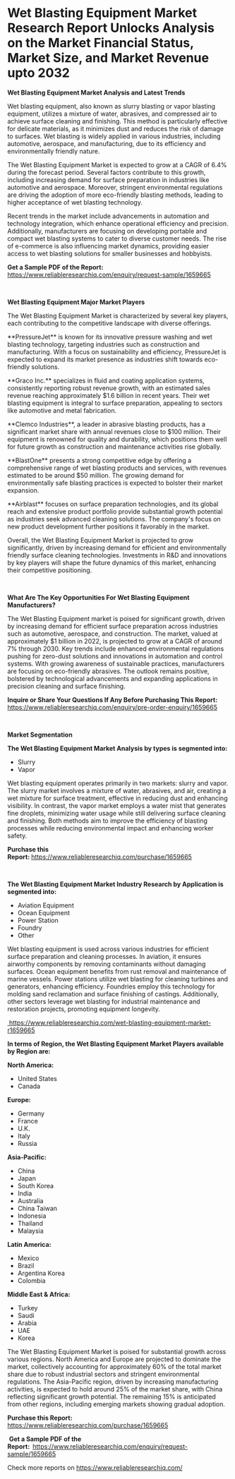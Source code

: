 <p><h1>Wet Blasting Equipment Market Research Report Unlocks Analysis on the Market Financial Status, Market Size, and Market Revenue upto 2032</h1></p><p><strong>Wet Blasting Equipment Market Analysis and Latest Trends</strong></p>
<p><p>Wet blasting equipment, also known as slurry blasting or vapor blasting equipment, utilizes a mixture of water, abrasives, and compressed air to achieve surface cleaning and finishing. This method is particularly effective for delicate materials, as it minimizes dust and reduces the risk of damage to surfaces. Wet blasting is widely applied in various industries, including automotive, aerospace, and manufacturing, due to its efficiency and environmentally friendly nature.</p><p>The Wet Blasting Equipment Market is expected to grow at a CAGR of 6.4% during the forecast period. Several factors contribute to this growth, including increasing demand for surface preparation in industries like automotive and aerospace. Moreover, stringent environmental regulations are driving the adoption of more eco-friendly blasting methods, leading to higher acceptance of wet blasting technology. </p><p>Recent trends in the market include advancements in automation and technology integration, which enhance operational efficiency and precision. Additionally, manufacturers are focusing on developing portable and compact wet blasting systems to cater to diverse customer needs. The rise of e-commerce is also influencing market dynamics, providing easier access to wet blasting solutions for smaller businesses and hobbyists.</p></p>
<p><strong>Get a Sample PDF of the Report:&nbsp;</strong> <a href="https://www.reliableresearchiq.com/enquiry/request-sample/1659665?utm_campaign=2444&utm_medium=2&utm_source=Github&utm_content=ia&utm_term=17022025&utm_id=wet-blasting-equipment">https://www.reliableresearchiq.com/enquiry/request-sample/1659665</a></p>
<p>&nbsp;</p>
<p><strong>Wet Blasting Equipment Major Market Players</strong></p>
<p><p>The Wet Blasting Equipment Market is characterized by several key players, each contributing to the competitive landscape with diverse offerings. </p><p>**PressureJet** is known for its innovative pressure washing and wet blasting technology, targeting industries such as construction and manufacturing. With a focus on sustainability and efficiency, PressureJet is expected to expand its market presence as industries shift towards eco-friendly solutions.</p><p>**Graco Inc.** specializes in fluid and coating application systems, consistently reporting robust revenue growth, with an estimated sales revenue reaching approximately $1.6 billion in recent years. Their wet blasting equipment is integral to surface preparation, appealing to sectors like automotive and metal fabrication.</p><p>**Clemco Industries**, a leader in abrasive blasting products, has a significant market share with annual revenues close to $100 million. Their equipment is renowned for quality and durability, which positions them well for future growth as construction and maintenance activities rise globally.</p><p>**BlastOne** presents a strong competitive edge by offering a comprehensive range of wet blasting products and services, with revenues estimated to be around $50 million. The growing demand for environmentally safe blasting practices is expected to bolster their market expansion.</p><p>**Airblast** focuses on surface preparation technologies, and its global reach and extensive product portfolio provide substantial growth potential as industries seek advanced cleaning solutions. The company's focus on new product development further positions it favorably in the market.</p><p>Overall, the Wet Blasting Equipment Market is projected to grow significantly, driven by increasing demand for efficient and environmentally friendly surface cleaning technologies. Investments in R&D and innovations by key players will shape the future dynamics of this market, enhancing their competitive positioning.</p></p>
<p>&nbsp;</p>
<p><strong>What Are The Key Opportunities For Wet Blasting Equipment Manufacturers?</strong></p>
<p><p>The Wet Blasting Equipment market is poised for significant growth, driven by increasing demand for efficient surface preparation across industries such as automotive, aerospace, and construction. The market, valued at approximately $1 billion in 2022, is projected to grow at a CAGR of around 7% through 2030. Key trends include enhanced environmental regulations pushing for zero-dust solutions and innovations in automation and control systems. With growing awareness of sustainable practices, manufacturers are focusing on eco-friendly abrasives. The outlook remains positive, bolstered by technological advancements and expanding applications in precision cleaning and surface finishing.</p></p>
<p><strong>Inquire or Share Your Questions If Any Before Purchasing This Report:</strong> <a href="https://www.reliableresearchiq.com/enquiry/pre-order-enquiry/1659665?utm_campaign=2444&utm_medium=2&utm_source=Github&utm_content=ia&utm_term=17022025&utm_id=wet-blasting-equipment">https://www.reliableresearchiq.com/enquiry/pre-order-enquiry/1659665</a></p>
<p>&nbsp;</p>
<p><strong>Market Segmentation</strong></p>
<p><strong>The Wet Blasting Equipment Market Analysis by types is segmented into:</strong></p>
<p><ul><li>Slurry</li><li>Vapor</li></ul></p>
<p><p>Wet blasting equipment operates primarily in two markets: slurry and vapor. The slurry market involves a mixture of water, abrasives, and air, creating a wet mixture for surface treatment, effective in reducing dust and enhancing visibility. In contrast, the vapor market employs a water mist that generates fine droplets, minimizing water usage while still delivering surface cleaning and finishing. Both methods aim to improve the efficiency of blasting processes while reducing environmental impact and enhancing worker safety.</p></p>
<p><strong>Purchase this Report:&nbsp;</strong><a href="https://www.reliableresearchiq.com/purchase/1659665?utm_campaign=2444&utm_medium=2&utm_source=Github&utm_content=ia&utm_term=17022025&utm_id=wet-blasting-equipment">https://www.reliableresearchiq.com/purchase/1659665</a></p>
<p>&nbsp;</p>
<p><strong>The Wet Blasting Equipment Market Industry Research by Application is segmented into:</strong></p>
<p><ul><li>Aviation Equipment</li><li>Ocean Equipment</li><li>Power Station</li><li>Foundry</li><li>Other</li></ul></p>
<p><p>Wet blasting equipment is used across various industries for efficient surface preparation and cleaning processes. In aviation, it ensures airworthy components by removing contaminants without damaging surfaces. Ocean equipment benefits from rust removal and maintenance of marine vessels. Power stations utilize wet blasting for cleaning turbines and generators, enhancing efficiency. Foundries employ this technology for molding sand reclamation and surface finishing of castings. Additionally, other sectors leverage wet blasting for industrial maintenance and restoration projects, promoting equipment longevity.</p></p>
<p><a href="https://www.reliableresearchiq.com/wet-blasting-equipment-market-r1659665?utm_campaign=2444&utm_medium=2&utm_source=Github&utm_content=ia&utm_term=17022025&utm_id=wet-blasting-equipment">&nbsp;https://www.reliableresearchiq.com/wet-blasting-equipment-market-r1659665</a></p>
<p><strong>In terms of Region, the Wet Blasting Equipment Market Players available by Region are:</strong></p>
<p>
    <p> <strong> North America: </strong>
        <ul>
            <li>United States</li>
            <li>Canada</li>
        </ul>
        </p> 
    <p> <strong> Europe: </strong>
        <ul>
            <li>Germany</li>
            <li>France</li>
            <li>U.K.</li>
            <li>Italy</li>
            <li>Russia</li>
        </ul>
        </p> 
    <p> <strong> Asia-Pacific: </strong>
        <ul>
            <li>China</li>
            <li>Japan</li>
            <li>South Korea</li>
            <li>India</li>
            <li>Australia</li>
            <li>China Taiwan</li>
            <li>Indonesia</li>
            <li>Thailand</li>
            <li>Malaysia</li>
        </ul>
        </p> 
    <p> <strong> Latin America: </strong>
        <ul>
            <li>Mexico</li>
            <li>Brazil</li>
            <li>Argentina Korea</li>
            <li>Colombia</li>
        </ul>
        </p> 
    <p> <strong> Middle East & Africa: </strong>
        <ul>
            <li>Turkey</li>
            <li>Saudi</li>
            <li>Arabia</li>
            <li>UAE</li>
            <li>Korea</li>
        </ul>
    </p>
    </p>
<p><p>The Wet Blasting Equipment Market is poised for substantial growth across various regions. North America and Europe are projected to dominate the market, collectively accounting for approximately 60% of the total market share due to robust industrial sectors and stringent environmental regulations. The Asia-Pacific region, driven by increasing manufacturing activities, is expected to hold around 25% of the market share, with China reflecting significant growth potential. The remaining 15% is anticipated from other regions, including emerging markets showing gradual adoption.</p></p>
<p><strong>Purchase this Report: </strong><a href="https://www.reliableresearchiq.com/purchase/1659665?utm_campaign=2444&utm_medium=2&utm_source=Github&utm_content=ia&utm_term=17022025&utm_id=wet-blasting-equipment">https://www.reliableresearchiq.com/purchase/1659665</a></p>
<p>&nbsp;<strong>Get a Sample PDF of the Report:&nbsp;&nbsp;</strong><a href="https://www.reliableresearchiq.com/enquiry/request-sample/1659665?utm_campaign=2444&utm_medium=2&utm_source=Github&utm_content=ia&utm_term=17022025&utm_id=wet-blasting-equipment">https://www.reliableresearchiq.com/enquiry/request-sample/1659665</a></p>
<p><strong></strong></p>
<p>Check more reports on <a href="https://www.reliableresearchiq.com/?utm_campaign=2444&utm_medium=2&utm_source=Github&utm_content=ia&utm_term=17022025&utm_id=wet-blasting-equipment">https://www.reliableresearchiq.com/</a></p>